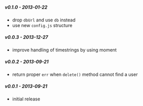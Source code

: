##### v0.1.0 - 2013-01-22

 - drop `dbUrl` and use `db` instead
 - use new `config.js` structure

##### v0.0.3 - 2013-12-27

 - improve handling of timestrings by using moment

##### v0.0.2 - 2013-09-21

 - return proper `err` when `delete()` method cannot find a user

##### v0.0.1 - 2013-09-21

 - initial release